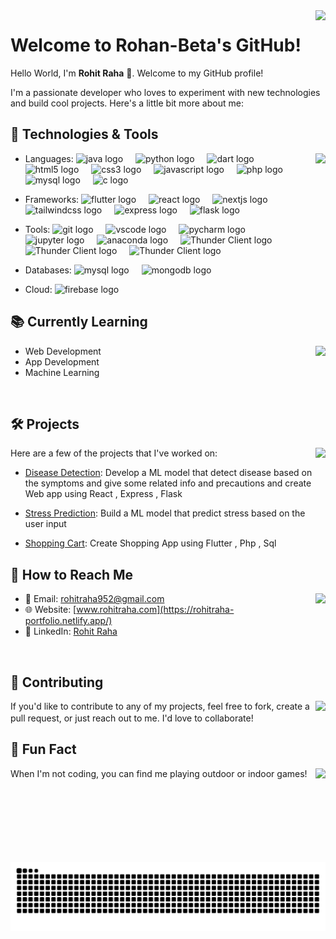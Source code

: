 <img align="right" height="50" src="https://media4.giphy.com/media/v1.Y2lkPTc5MGI3NjExdDZ5Z3praHdlNnUyaGlxdnNza3dua2lnNDlyNml0d3RobHVpcmR6NyZlcD12MV9pbnRlcm5hbF9naWZfYnlfaWQmY3Q9Zw/du3J3cXyzhj75IOgvA/giphy.gif"  />

# Welcome to Rohan-Beta's GitHub!

Hello World, I'm **Rohit Raha** 👋. Welcome to my GitHub profile!

I'm a passionate developer who loves to experiment with new technologies and build cool projects. Here's a little bit more about me:

## 🚀 Technologies & Tools

<img align="right" height="220" src="https://media2.giphy.com/media/v1.Y2lkPTc5MGI3NjExYmRla2VyNDRva2w5dTQ2MmZjZnljbnBvcDN6OGczMmNrdWxtenZtYiZlcD12MV9pbnRlcm5hbF9naWZfYnlfaWQmY3Q9Zw/51AhgeKNAamtcmcpGx/giphy.gif"  />

- Languages:
  <img src="https://cdn.jsdelivr.net/gh/devicons/devicon/icons/java/java-original.svg" height="30" alt="java logo"  />
  <img width="12" />
  <img src="https://cdn.jsdelivr.net/gh/devicons/devicon/icons/python/python-original.svg" height="30" alt="python logo"  />
  <img width="12" />
  <img src="https://cdn.jsdelivr.net/gh/devicons/devicon/icons/dart/dart-original.svg" height="30" alt="dart logo"  />
  <img width="12" />
  <img src="https://cdn.jsdelivr.net/gh/devicons/devicon/icons/html5/html5-original.svg" height="30" alt="html5 logo"  />
  <img width="12" />
  <img src="https://cdn.jsdelivr.net/gh/devicons/devicon/icons/css3/css3-original.svg" height="30" alt="css3 logo"  />
  <img width="12" />
  <img src="https://cdn.jsdelivr.net/gh/devicons/devicon/icons/javascript/javascript-original.svg" height="30" alt="javascript logo"  />
  <img width="12" />
  <img src="https://cdn.jsdelivr.net/gh/devicons/devicon/icons/php/php-original.svg" height="30" alt="php logo"  />
  <img width="12" />
  <img src="https://cdn.jsdelivr.net/gh/devicons/devicon/icons/mysql/mysql-original.svg" height="30" alt="mysql logo"  />
  <img width="12" />
  <img src="https://cdn.jsdelivr.net/gh/devicons/devicon/icons/c/c-original.svg" height="30" alt="c logo"  />

- Frameworks:
  <img src="https://cdn.jsdelivr.net/gh/devicons/devicon/icons/flutter/flutter-original.svg" height="30" alt="flutter logo"  />
  <img width="12" />
  <img src="https://cdn.jsdelivr.net/gh/devicons/devicon/icons/react/react-original.svg" height="30" alt="react logo"  />
  <img width="12" />
  <img src="https://cdn.jsdelivr.net/gh/devicons/devicon/icons/nextjs/nextjs-original.svg" height="30" alt="nextjs logo"  />
  <img width="12" />
  <img src="https://cdn.simpleicons.org/tailwindcss/06B6D4" height="30" alt="tailwindcss logo"  />
  <img width="12" />
  <img src="https://skillicons.dev/icons?i=express" height="30" alt="express logo"  />
  <img width="12" />
  <img src="https://skillicons.dev/icons?i=flask" height="30" alt="flask logo"  />
  
- Tools: 
  <img src="https://cdn.jsdelivr.net/gh/devicons/devicon/icons/git/git-original.svg" height="30" alt="git logo"  />
  <img width="12" />
  <img src="https://cdn.jsdelivr.net/gh/devicons/devicon/icons/vscode/vscode-original.svg" height="30" alt="vscode logo"  />
  <img width="12" />
  <img src="https://cdn.jsdelivr.net/gh/devicons/devicon/icons/pycharm/pycharm-original.svg" height="30" alt="pycharm logo"  />
  <img width="12" />
  <img src="https://cdn.jsdelivr.net/gh/devicons/devicon/icons/jupyter/jupyter-original.svg" height="30" alt="jupyter logo"  />
  <img width="12" />
  <img src="https://cdn.simpleicons.org/anaconda/44A833" height="30" alt="anaconda logo"  />
  <img width="12" />
  <img src="https://www.katk.dev/static/86f2f48b9b0dd900b4892f49f4bbab81/e4f06/logo.png" height="35" alt="Thunder Client logo"  />
  <img width="12" />
  <img src="https://encrypted-tbn0.gstatic.com/images?q=tbn:ANd9GcQL_J5GGLnWrSqwYzOs_BLABSlWM3XmndNvJA&s" height="35" alt="Thunder Client logo"  />
  <img width="12" />
  <img src="https://pbs.twimg.com/profile_images/1735429515541938176/zOO1N7Su_400x400.jpg" height="35" alt="Thunder Client logo"  />
  
- Databases:
  <img src="https://cdn.jsdelivr.net/gh/devicons/devicon/icons/mysql/mysql-original.svg" height="30" alt="mysql logo"  />
  <img width="12" />
  <img src="https://cdn.jsdelivr.net/gh/devicons/devicon/icons/mongodb/mongodb-original.svg" height="30" alt="mongodb logo"  />
  
- Cloud:
  <img src="https://cdn.jsdelivr.net/gh/devicons/devicon/icons/firebase/firebase-plain.svg" height="30" alt="firebase logo"  />

## 📚 Currently Learning

<img align="right" height="130" src="https://media3.giphy.com/media/v1.Y2lkPTc5MGI3NjExcTJ0ZmF2aHV5MTBva2RpN2RranluZTBiOWM2a25paGpqdTQwd2MzYiZlcD12MV9pbnRlcm5hbF9naWZfYnlfaWQmY3Q9Zw/RbDKaczqWovIugyJmW/giphy.webp"  />

- Web Development
- App Development
- Machine Learning
<img height="4" />

## 🛠 Projects

<img align="right" height="150" src="https://media2.giphy.com/media/v1.Y2lkPTc5MGI3NjExZ2FjYTB5OHQ0Zm4yODhuanh2c2ZsNWtvMWh0YXV4NDdxbHYxcnRxaSZlcD12MV9pbnRlcm5hbF9naWZfYnlfaWQmY3Q9Zw/zOvBKUUEERdNm/giphy.gif"  />

Here are a few of the projects that I've worked on:

- [Disease Detection](https://github.com/Rohan-Beta/Disease-Detection): Develop a ML model that detect disease based on the symptoms and give some related info and precautions and create Web app using React , Express , Flask
  
- [Stress Prediction](https://github.com/Rohan-Beta/ML/tree/main/StressPrediction): Build a ML model that predict stress based on the user input
  
- [Shopping Cart](https://github.com/Rohan-Beta/ECommerce_App): Create Shopping App using Flutter , Php , Sql

## 🌱 How to Reach Me

<img align="right" height="130" src="https://media1.giphy.com/media/v1.Y2lkPTc5MGI3NjExMjQ5am5yMHBkeHBsc2E1ZGp4b3UzenQ3YzE1d295ZTU1cnliMnplcSZlcD12MV9pbnRlcm5hbF9naWZfYnlfaWQmY3Q9Zw/dtCvzTzslugsTWw3eW/giphy.gif" />

- 📧 Email: rohitraha952@gmail.com
- 🌐 Website: [www.rohitraha.com](https://rohitraha-portfolio.netlify.app/)
- 💼 LinkedIn: [Rohit Raha](https://www.linkedin.com/in/rohitraha/)

<img height="4" />

## 🤝 Contributing

<img align="right" height="100" src="https://media4.giphy.com/media/v1.Y2lkPTc5MGI3NjExNHA2aDYzZDFnMjVycWo2MWNtY3I0cTh4bWoxdWJyZGI3ZXRhc2E0aCZlcD12MV9pbnRlcm5hbF9naWZfYnlfaWQmY3Q9Zw/H5C8CevNMbpBqNqFjl/giphy.gif" />

If you'd like to contribute to any of my projects, feel free to fork, create a pull request, or just reach out to me. I'd love to collaborate!
<img height="16" />

## 📝 Fun Fact

<img align="right" height="130" src="https://media2.giphy.com/media/v1.Y2lkPTc5MGI3NjExeXlyazFrZ3h1eXZpYmM3dWUyYWs1cHR2NHRya2xybHJwNTYxYmp5dSZlcD12MV9pbnRlcm5hbF9naWZfYnlfaWQmY3Q9Zw/2HavnYT1BfENa/giphy.gif" />

When I'm not coding, you can find me playing outdoor or indoor games!

<img height="70" />

##

<br clear="both">

<img src="https://raw.githubusercontent.com/Rohan-Beta/Rohan-Beta/output/snake.svg" alt="Snake animation" />

